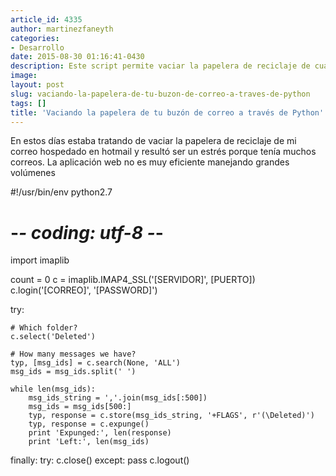 ```yaml
---
article_id: 4335
author: martinezfaneyth
categories:
- Desarrollo
date: 2015-08-30 01:16:41-0430
description: Este script permite vaciar la papelera de reciclaje de cualquier buzón de correo.
image:
layout: post
slug: vaciando-la-papelera-de-tu-buzon-de-correo-a-traves-de-python
tags: []
title: 'Vaciando la papelera de tu buzón de correo a través de Python'
---
```


En estos días estaba tratando de vaciar la papelera de reciclaje de mi correo hospedado en hotmail y resultó ser un estrés porque tenía muchos correos. La aplicación web no es muy eficiente manejando grandes volúmenes


#!/usr/bin/env python2.7
# -*- coding: utf-8 -*-

import imaplib

count = 0
c = imaplib.IMAP4_SSL('[SERVIDOR]', [PUERTO])
c.login('[CORREO]', '[PASSWORD]')

try:

    # Which folder?
    c.select('Deleted')

    # How many messages we have?
    typ, [msg_ids] = c.search(None, 'ALL')
    msg_ids = msg_ids.split(' ')

    while len(msg_ids):
        msg_ids_string = ','.join(msg_ids[:500])
        msg_ids = msg_ids[500:]
        typ, response = c.store(msg_ids_string, '+FLAGS', r'(\Deleted)')
        typ, response = c.expunge()
        print 'Expunged:', len(response)
        print 'Left:', len(msg_ids)

finally:
    try:
        c.close()
    except:
        pass
    c.logout()

